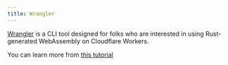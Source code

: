 ```yaml
---
title: Wrangler
---
```


[Wrangler](https://github.com/cloudflare/wrangler)  is a CLI tool designed for folks who are interested in using Rust-generated WebAssembly on Cloudflare Workers.

You can learn more from [this tutorial](https://developers.cloudflare.com/workers/webassembly/tutorial/)